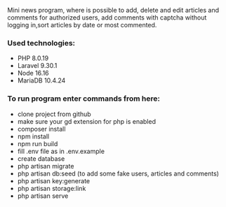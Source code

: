 Mini news program, where is possible to add, delete
and edit articles and comments for authorized users, add comments with captcha
without logging in,sort articles by date or most commented.

### Used technologies:
- PHP 8.0.19
- Laravel 9.30.1
- Node 16.16
- MariaDB 10.4.24

### To run program enter commands from here:
- clone project from github
- make sure your gd extension for php is enabled
- composer install
- npm install
- npm run build
- fill .env file as in .env.example
- create database
- php artisan migrate
- php artisan db:seed (to add some fake users, articles and comments)
- php artisan key:generate
- php artisan storage:link
- php artisan serve
